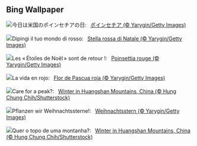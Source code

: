 ## Bing Wallpaper
![](https://www.bing.com/th?id=OHR.Poinsettia_JA-JP0391640145_UHD.jpg&w=1000)今日は米国のポインセチアの日:&nbsp;&ensp;[ポインセチア (© Yarygin/Getty Images)](https://www.bing.com/th?id=OHR.Poinsettia_JA-JP0391640145_UHD.jpg)
<br><br/>
![](https://www.bing.com/th?id=OHR.Poinsettia_IT-IT8682059998_UHD.jpg&w=1000)Dipingi il tuo mondo di rosso:&nbsp;&ensp;[Stella rossa di Natale (© Yarygin/Getty Images)](https://www.bing.com/th?id=OHR.Poinsettia_IT-IT8682059998_UHD.jpg)
<br><br/>
![](https://www.bing.com/th?id=OHR.Poinsettia_FR-FR9360811330_UHD.jpg&w=1000)Les « Étoiles de Noël » sont de retour !:&nbsp;&ensp;[Poinsettia rouge (© Yarygin/Getty Images)](https://www.bing.com/th?id=OHR.Poinsettia_FR-FR9360811330_UHD.jpg)
<br><br/>
![](https://www.bing.com/th?id=OHR.Poinsettia_ES-ES5279061856_UHD.jpg&w=1000)La vida en rojo:&nbsp;&ensp;[Flor de Pascua roja (© Yarygin/Getty Images)](https://www.bing.com/th?id=OHR.Poinsettia_ES-ES5279061856_UHD.jpg)
<br><br/>
![](https://www.bing.com/th?id=OHR.MountainDayChina_EN-GB5354424852_UHD.jpg&w=1000)Care for a peak?:&nbsp;&ensp;[Winter in Huangshan Mountains, China (© Hung Chung Chih/Shutterstock)](https://www.bing.com/th?id=OHR.MountainDayChina_EN-GB5354424852_UHD.jpg)
<br><br/>
![](https://www.bing.com/th?id=OHR.Poinsettia_DE-DE8566445332_UHD.jpg&w=1000)Pflanzen wir Weihnachtssterne!:&nbsp;&ensp;[Weihnachtsstern (© Yarygin/Getty Images)](https://www.bing.com/th?id=OHR.Poinsettia_DE-DE8566445332_UHD.jpg)
<br><br/>
![](https://www.bing.com/th?id=OHR.MountainDayChina_PT-BR0775570847_UHD.jpg&w=1000)Quer o topo de uma montanha?:&nbsp;&ensp;[Winter in Huangshan Mountains, China (© Hung Chung Chih/Shutterstock)](https://www.bing.com/th?id=OHR.MountainDayChina_PT-BR0775570847_UHD.jpg)
<br><br/>
